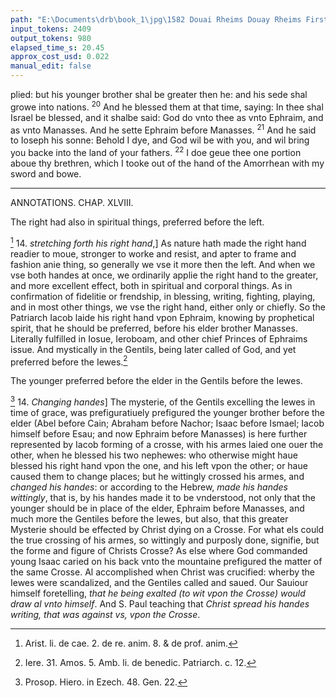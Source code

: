 ```yaml
---
path: "E:\Documents\drb\book_1\jpg\1582 Douai Rheims Douay Rheims First Edition  1 of 3 1609 Old Testament.pdf-166.jpg"
input_tokens: 2409
output_tokens: 980
elapsed_time_s: 20.45
approx_cost_usd: 0.022
manual_edit: false
---
```

plied: but his younger brother shal be greater then he: and his sede shal growe into nations. <sup>20</sup> And he blessed them at that time, saying: In thee shal Israel be blessed, and it shalbe said: God do vnto thee as vnto Ephraim, and as vnto Manasses. And he sette Ephraim before Manasses. <sup>21</sup> And he said to Ioseph his sonne: Behold I dye, and God wil be with you, and wil bring you backe into the land of your fathers. <sup>22</sup> I doe geue thee one portion aboue thy brethren, which I tooke out of the hand of the Amorrhean with my sword and bowe.

---

ANNOTATIONS.
CHAP. XLVIII.

<aside>The right had also in spiritual things, preferred before the left.</aside>

[^1] 14. *stretching forth his right hand*,] As nature hath made the right hand readier to moue, stronger to worke and resist, and apter to frame and fashion anie thing, so generally we vse it more then the left. And when we vse both handes at once, we ordinarily applie the right hand to the greater, and more excellent effect, both in spiritual and corporal things. As in confirmation of fidelitie or frendship, in blessing, writing, fighting, playing, and in most other things, we vse the right hand, either only or chiefly. So the Patriarch Iacob laide his right hand vpon Ephraim, knowing by prophetical spirit, that he should be preferred, before his elder brother Manasses. Literally fulfilled in Iosue, Ieroboam, and other chief Princes of Ephraims issue. And mystically in the Gentils, being later called of God, and yet preferred before the Iewes.[^2]

<aside>The younger preferred before the elder in the Gentils before the Iewes.</aside>

[^3] 14. *Changing handes*] The mysterie, of the Gentils excelling the Iewes in time of grace, was prefiguratiuely prefigured the younger brother before the elder (Abel before Cain; Abraham before Nachor; Isaac before Ismael; Iacob himself before Esau; and now Ephraim before Manasses) is here further represented by Iacob forming of a crosse, with his armes laied one ouer the other, when he blessed his two nephewes: who otherwise might haue blessed his right hand vpon the one, and his left vpon the other; or haue caused them to change places; but he wittingly crossed his armes, and *changed his handes*: or according to the Hebrew, *made his handes wittingly*, that is, by his handes made it to be vnderstood, not only that the younger should be in place of the elder, Ephraim before Manasses, and much more the Gentiles before the Iewes, but also, that this greater Mysterie should be effected by Christ dying on a Crosse. For what els could the true crossing of his armes, so wittingly and purposly done, signifie, but the forme and figure of Christs Crosse? As else where God commanded young Isaac caried on his back vnto the mountaine prefigured the matter of the same Crosse. Al accomplished when Christ was crucified: wherby the Iewes were scandalized, and the Gentiles called and saued. Our Sauiour himself foretelling, *that he being exalted (to wit vpon the Crosse) would draw al vnto himself*. And S. Paul teaching that *Christ spread his handes writing, that was against vs, vpon the Crosse*.

[^1]: Arist. li. de cae. 2. de re. anim. 8. & de prof. anim.
[^2]: Iere. 31. Amos. 5. Amb. li. de benedic. Patriarch. c. 12.
[^3]: Prosop. Hiero. in Ezech. 48. Gen. 22.